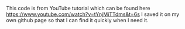 This code is from YouTube tutorial which can be found here
https://www.youtube.com/watch?v=tYnjMiTTdms&t=6s
I saved it on my own github page so that I can find it quickly when I need it.